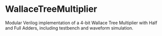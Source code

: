 # WallaceTreeMultiplier
Modular Verilog implementation of a 4-bit Wallace Tree Multiplier with Half and Full Adders, including testbench and waveform simulation.

